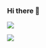 ### Hi there 👋

<a href=https://www.instagram.com/xxmin_0/ target="_blank"><img src="https://img.shields.io/badge/Instagram-E4405F?style=for-the-badge&logo=instagram&logoColor=white">

<img src="https://img.shields.io/badge/helloaway213@gmail.com-EA4335?style=for-the-badge&logo=gmail&logoColor=white">

